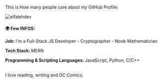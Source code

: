<p> This is How many people care about my GitHub Profile: </p>
<p align="left"> <img src="https://komarev.com/ghpvc/?username=elfalehdev&label=Profile%20views&color=0e75b6&style=flat" alt="elfalehdev" /> </p>
<h4> 🌍 Few INFOS: </h4>
<p> <b>Job: </b>I'm a Full-Stack JS Developer - Cryptographer - Noob Mathematician</p>
<p> <b>Tech Stack: </b>MERN</p>
<p> <b>Programming & Scripting Languages: </b>JavaScript, Python, C/C++</p>
<br />
<quote>I love reading, writing and DC Comics.</quote>
<br />
